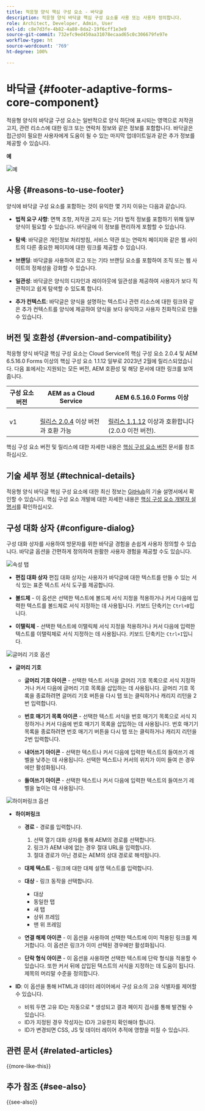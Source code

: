 ```yaml
---
title: 적응형 양식 핵심 구성 요소 - 바닥글
description: 적응형 양식 바닥글 핵심 구성 요소를 사용 또는 사용자 정의합니다.
role: Architect, Developer, Admin, User
exl-id: c8e7d3fe-4b82-4a80-8da2-19f6cff1e3e9
source-git-commit: 732efc9ed450aa31078ecaad65c0c306679fe97e
workflow-type: ht
source-wordcount: '769'
ht-degree: 100%

---
```


# 바닥글 {#footer-adaptive-forms-core-component}

적응형 양식의 바닥글 구성 요소는 일반적으로 양식 하단에 표시되는 영역으로 저작권 고지, 관련 리소스에 대한 링크 또는 연락처 정보와 같은 정보를 포함합니다. 바닥글은 접근성이 필요한 사용자에게 도움이 될 수 있는 마지막 업데이트일과 같은 추가 정보를 제공할 수 있습니다.

**예**

![예](/help/adaptive-forms/assets/footer.png)

## 사용 {#reasons-to-use-footer}

양식에 바닥글 구성 요소를 포함하는 것이 유익한 몇 가지 이유는 다음과 같습니다.

- **법적 요구 사항**: 면책 조항, 저작권 고지 또는 기타 법적 정보를 포함하기 위해 일부 양식이 필요할 수 있습니다. 바닥글에 이 정보를 편리하게 포함할 수 있습니다.

- **탐색**: 바닥글은 개인정보 처리방침, 서비스 약관 또는 연락처 페이지와 같은 웹 사이트의 다른 중요한 페이지에 대한 링크를 제공할 수 있습니다.

- **브랜딩**: 바닥글을 사용하여 로고 또는 기타 브랜딩 요소를 포함하여 조직 또는 웹 사이트의 정체성을 강화할 수 있습니다.

- **일관성**: 바닥글은 양식의 디자인과 레이아웃에 일관성을 제공하여 사용자가 보다 직관적이고 쉽게 탐색할 수 있도록 합니다.

- **추가 컨텍스트**: 바닥글은 양식을 설명하는 텍스트나 관련 리소스에 대한 링크와 같은 추가 컨텍스트를 양식에 제공하여 양식을 보다 유익하고 사용자 친화적으로 만들 수 있습니다.

## 버전 및 호환성 {#version-and-compatibility}

적응형 양식 바닥글 핵심 구성 요소는 Cloud Service의 핵심 구성 요소 2.0.4 및 AEM 6.5.16.0 Forms 이상의 핵심 구성 요소 1.1.12 일부로 2023년 2월에 릴리스되었습니다. 다음 표에서는 지원되는 모든 버전, AEM 호환성 및 해당 문서에 대한 링크를 보여 줍니다.

| 구성 요소 버전 | AEM as a Cloud Service | AEM 6.5.16.0 Forms 이상 |
|---|---|---|
| v1 | <br>[릴리스 2.0.4](/help/adaptive-forms/version.md) 이상 버전과 호환 가능 | <br>[릴리스 1.1.12](/help/adaptive-forms/version.md) 이상과 호환합니다(2.0.0 이전 버전). |

핵심 구성 요소 버전 및 릴리스에 대한 자세한 내용은 [핵심 구성 요소 버전](/help/adaptive-forms/version.md) 문서를 참조하십시오.

<!-- ## Sample Component Output {#sample-component-output}

To experience the Accordion Component as well as see examples of its configuration options as well as HTML and JSON output, visit the [Component Library](https://adobe.com/go/aem_cmp_library_accordion). -->

## 기술 세부 정보 {#technical-details}

적응형 양식 바닥글 핵심 구성 요소에 대한 최신 정보는 [GitHub](https://github.com/adobe/aem-core-forms-components/tree/master/ui.af.apps/src/main/content/jcr_root/apps/core/fd/components/form/footer/v1/footer)의 기술 설명서에서 확인할 수 있습니다. 핵심 구성 요소 개발에 대한 자세한 내용은 [핵심 구성 요소 개발자 설명서](/help/developing/overview.md)를 확인하십시오.


## 구성 대화 상자 {#configure-dialog}

구성 대화 상자를 사용하여 방문자를 위한 바닥글 경험을 손쉽게 사용자 정의할 수 있습니다. 바닥글 옵션을 간편하게 정의하여 원활한 사용자 경험을 제공할 수도 있습니다.

![속성 탭](/help/adaptive-forms/assets/footer_propertiestab.png)

- **편집 대화 상자**
편집 대화 상자는 사용자가 바닥글에 대한 텍스트를 만들 수 있는 서식 있는 표준 텍스트 서식 도구를 제공합니다.

- **볼드체** - 이 옵션은 선택한 텍스트에 볼드체 서식 지정을 적용하거나 커서 다음에 입력한 텍스트를 볼드체로 서식 지정하는 데 사용됩니다. 키보드 단축키는 `Ctrl+B`입니다.

- **이탤릭체** - 선택한 텍스트에 이탤릭체 서식 지정을 적용하거나 커서 다음에 입력한 텍스트를 이탤릭체로 서식 지정하는 데 사용됩니다. 키보드 단축키는 `Ctrl+I`입니다.

![글머리 기호 옵션](/help/adaptive-forms/assets/footer_bullet.png)


- **글머리 기호**

   - **글머리 기호 아이콘** - 선택한 텍스트 서식을 글머리 기호 목록으로 서식 지정하거나 커서 다음에 글머리 기호 목록을 삽입하는 데 사용됩니다. 글머리 기호 목록을 종료하려면 글머리 기호 버튼을 다시 탭 또는 클릭하거나 캐리지 리턴을 2번 입력합니다.

   - **번호 매기기 목록 아이콘** - 선택한 텍스트 서식을 번호 매기기 목록으로 서식 지정하거나 커서 다음에 번호 매기기 목록을 삽입하는 데 사용됩니다. 번호 매기기 목록을 종료하려면 번호 매기기 버튼을 다시 탭 또는 클릭하거나 캐리지 리턴을 2번 입력합니다.

   - **내어쓰기 아이콘** - 선택한 텍스트나 커서 다음에 입력한 텍스트의 들여쓰기 레벨을 낮추는 데 사용됩니다. 선택한 텍스트나 커서의 위치가 이미 들여 쓴 경우에만 활성화됩니다.

   - **들여쓰기 아이콘** - 선택한 텍스트나 커서 다음에 입력한 텍스트의 들여쓰기 레벨을 높이는 데 사용됩니다.

![하이퍼링크 옵션](/help/adaptive-forms/assets/footer_link.png)

- **하이퍼링크**

   - **경로** - 경로를 입력합니다.
      1. 선택 열기 대화 상자를 통해 AEM의 경로를 선택합니다.
      1. 링크가 AEM 내에 없는 경우 절대 URL을 입력합니다.
      1. 절대 경로가 아닌 경로는 AEM의 상대 경로로 해석됩니다.

   - **대체 텍스트** - 링크에 대한 대체 설명 텍스트를 입력합니다.

   - **대상** - 링크 동작을 선택합니다.
      - 대상
      - 동일한 탭
      - 새 탭
      - 상위 프레임
      - 맨 위 프레임

   - **연결 해제 아이콘** - 이 옵션을 사용하여 선택한 텍스트에 이미 적용된 링크를 제거합니다. 이 옵션은 링크가 이미 선택된 경우에만 활성화됩니다.

   - **단락 형식 아이콘** - 이 옵션을 사용하면 선택한 텍스트에 단락 형식을 적용할 수 있습니다. 또한 커서 뒤에 삽입된 텍스트의 서식을 지정하는 데 도움이 됩니다. 제목의 머리말 수준을 정의합니다.

- **ID**: 이 옵션을 통해 HTML과 데이터 레이어에서 구성 요소의 고유 식별자를 제어할 수 있습니다.

   - 비워 두면 고유 ID는 자동으로 * 생성되고 결과 페이지 검사를 통해 발견될 수 있습니다.
   - ID가 지정된 경우 작성자는 ID가 고유한지 확인해야 합니다.
   - ID가 변경되면 CSS, JS 및 데이터 레이어 추적에 영향을 미칠 수 있습니다.

<!--

## Related article {#related-article}

* [Create a standalone Adaptive Form](https://experienceleague.adobe.com/docs/experience-manager-cloud-service/content/forms/adaptive-forms-authoring/authoring-adaptive-forms-core-components/create-an-adaptive-form-on-forms-cs/creating-adaptive-form-core-components.html)

-->

## 관련 문서 {#related-articles}

{{more-like-this}}

## 추가 참조 {#see-also}

{{see-also}}
